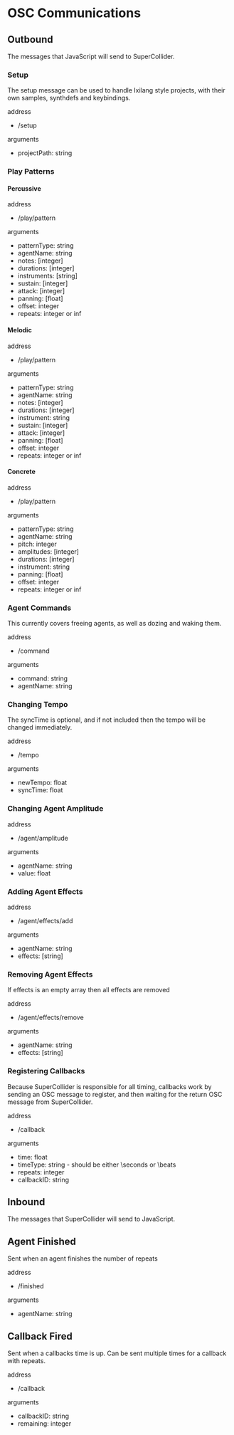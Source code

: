 # OSC Communications

## Outbound

The messages that JavaScript will send to SuperCollider.

### Setup

The setup message can be used to handle Ixilang style projects, with their own samples, synthdefs and keybindings.

address
* /setup

arguments
* projectPath: string

### Play Patterns

#### Percussive

address
* /play/pattern

arguments
* patternType: string
* agentName: string
* notes: [integer]
* durations: [integer]
* instruments: [string]
* sustain: [integer]
* attack: [integer]
* panning: [float]
* offset: integer
* repeats: integer or inf

#### Melodic

address
* /play/pattern

arguments
* patternType: string
* agentName: string
* notes: [integer]
* durations: [integer]
* instrument: string
* sustain: [integer]
* attack: [integer]
* panning: [float]
* offset: integer
* repeats: integer or inf

#### Concrete

address
* /play/pattern

arguments
* patternType: string
* agentName: string
* pitch: integer
* amplitudes: [integer]
* durations: [integer]
* instrument: string
* panning: [float]
* offset: integer
* repeats: integer or inf

### Agent Commands

This currently covers freeing agents, as well as dozing and waking them.

address
* /command

arguments
* command: string
* agentName: string

### Changing Tempo

The syncTime is optional, and if not included then the tempo will be changed immediately.

address
* /tempo

arguments
* newTempo: float
* syncTime: float

### Changing Agent Amplitude

address
* /agent/amplitude

arguments
* agentName: string
* value: float

### Adding Agent Effects

address
* /agent/effects/add

arguments
* agentName: string
* effects: [string]

### Removing Agent Effects

If effects is an empty array then all effects are removed

address
* /agent/effects/remove

arguments
* agentName: string
* effects: [string]

### Registering Callbacks

Because SuperCollider is responsible for all timing, callbacks work by sending an OSC message to register, and then waiting for the return OSC message from SuperCollider.

address
* /callback

arguments
* time: float
* timeType: string   -   should be either \seconds or \beats
* repeats: integer
* callbackID: string


## Inbound

The messages that SuperCollider will send to JavaScript.

## Agent Finished

Sent when an agent finishes the number of repeats

address
* /finished

arguments
* agentName: string

## Callback Fired

Sent when a callbacks time is up. Can be sent multiple times for a callback with repeats.

address
* /callback

arguments
* callbackID: string
* remaining: integer
